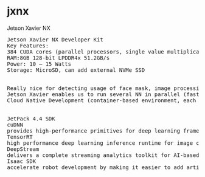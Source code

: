 # jxnx
Jetson Xavier NX
<pre>
Jetson Xavier NX Developer Kit
Key Features:
384 CUDA cores (parallel processors, single value multiplication per GPU clock), 48 Tensor cores(specialised for matrix operations, less precision, matrix multiplication per GPU clock), 2 Deep Learning Accelerators.
RAM:8GB 128-bit LPDDR4x	51.2GB/s
Power: 10 – 15 Watts
Storage: MicroSD, can add external NVMe SSD


Really nice for detecting usage of face mask, image processing -> taking images as input. Average RGB image provides around 1000 x 1000 pixels resulting to 3 million input features (just for the first layer of CNN), considering all the layers it will require a lot of operations. Using this device, capable of doing up to 21 TOPs, CNN would be faster and more efficient.
Jetson Xavier enables us to run several NN in parallel (faster processing can run different models at the same time), and process data from multiple high-resolution sensors.
Cloud Native Development (container-based environment, each part of the app is packaged in its own container), individual applications and services can be packaged as Docker containers and individually distributed and updated via the cloud.


JetPack 4.4 SDK 
cuDNN
provides high-performance primitives for deep learning frameworks. It provides highly tuned implementations for standard routines such as forward and backward convolution, pooling, normalization, and activation layers.
TensorRT
high performance deep learning inference runtime for image classification, segmentation, and object detection neural networks. It includes a deep learning inference optimizer and runtime that delivers low latency and high-throughput for deep learning inference applications.	
DeepStream
delivers a complete streaming analytics toolkit for AI-based multi-sensor processing, video and image understanding.
Isaac SDK
accelerate robot development by making it easier to add artificial intelligence (AI) for perception and navigation into robots.
<pre>
